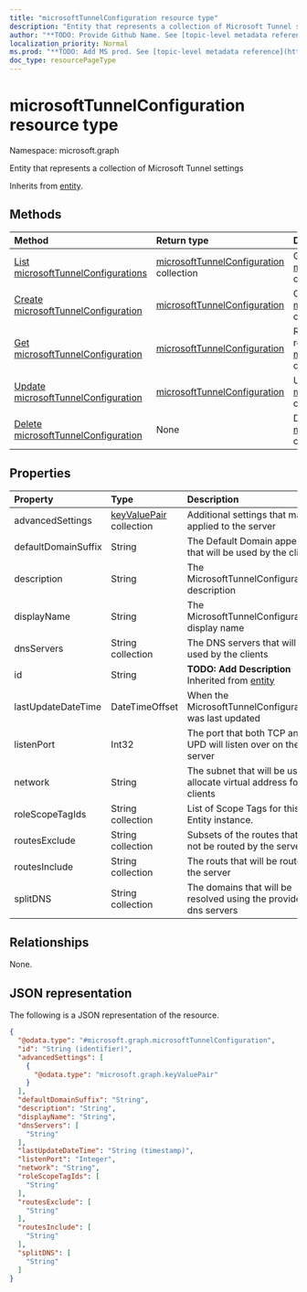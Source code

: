 ```yaml
---
title: "microsoftTunnelConfiguration resource type"
description: "Entity that represents a collection of Microsoft Tunnel settings"
author: "**TODO: Provide Github Name. See [topic-level metadata reference](https://msgo.azurewebsites.net/add/document/guidelines/metadata.html#topic-level-metadata)**"
localization_priority: Normal
ms.prod: "**TODO: Add MS prod. See [topic-level metadata reference](https://msgo.azurewebsites.net/add/document/guidelines/metadata.html#topic-level-metadata)**"
doc_type: resourcePageType
---
```


# microsoftTunnelConfiguration resource type

Namespace: microsoft.graph



Entity that represents a collection of Microsoft Tunnel settings


Inherits from [entity](../resources/entity.md).

## Methods
|Method|Return type|Description|
|:---|:---|:---|
|[List microsoftTunnelConfigurations](../api/microsofttunnelconfiguration-list.md)|[microsoftTunnelConfiguration](../resources/microsofttunnelconfiguration.md) collection|Get a list of the [microsoftTunnelConfiguration](../resources/microsofttunnelconfiguration.md) objects and their properties.|
|[Create microsoftTunnelConfiguration](../api/microsofttunnelconfiguration-create.md)|[microsoftTunnelConfiguration](../resources/microsofttunnelconfiguration.md)|Create a new [microsoftTunnelConfiguration](../resources/microsofttunnelconfiguration.md) object.|
|[Get microsoftTunnelConfiguration](../api/microsofttunnelconfiguration-get.md)|[microsoftTunnelConfiguration](../resources/microsofttunnelconfiguration.md)|Read the properties and relationships of a [microsoftTunnelConfiguration](../resources/microsofttunnelconfiguration.md) object.|
|[Update microsoftTunnelConfiguration](../api/microsofttunnelconfiguration-update.md)|[microsoftTunnelConfiguration](../resources/microsofttunnelconfiguration.md)|Update the properties of a [microsoftTunnelConfiguration](../resources/microsofttunnelconfiguration.md) object.|
|[Delete microsoftTunnelConfiguration](../api/microsofttunnelconfiguration-delete.md)|None|Deletes a [microsoftTunnelConfiguration](../resources/microsofttunnelconfiguration.md) object.|

## Properties
|Property|Type|Description|
|:---|:---|:---|
|advancedSettings|[keyValuePair](../resources/keyvaluepair.md) collection|Additional settings that may be applied to the server|
|defaultDomainSuffix|String|The Default Domain appendix that will be used by the clients|
|description|String|The MicrosoftTunnelConfiguration's description|
|displayName|String|The MicrosoftTunnelConfiguration's display name|
|dnsServers|String collection|The DNS servers that will be used by the clients|
|id|String|**TODO: Add Description** Inherited from [entity](../resources/entity.md)|
|lastUpdateDateTime|DateTimeOffset|When the MicrosoftTunnelConfiguration was last updated|
|listenPort|Int32|The port that both TCP and UPD will listen over on the server|
|network|String|The subnet that will be used to allocate virtual address for the clients|
|roleScopeTagIds|String collection|List of Scope Tags for this Entity instance.|
|routesExclude|String collection|Subsets of the routes that will not be routed by the server|
|routesInclude|String collection|The routs that will be routed by the server|
|splitDNS|String collection|The domains that will be resolved using the provided dns servers|

## Relationships
None.

## JSON representation
The following is a JSON representation of the resource.
<!-- {
  "blockType": "resource",
  "keyProperty": "id",
  "@odata.type": "microsoft.graph.microsoftTunnelConfiguration",
  "baseType": "microsoft.graph.entity",
  "openType": false
}
-->
``` json
{
  "@odata.type": "#microsoft.graph.microsoftTunnelConfiguration",
  "id": "String (identifier)",
  "advancedSettings": [
    {
      "@odata.type": "microsoft.graph.keyValuePair"
    }
  ],
  "defaultDomainSuffix": "String",
  "description": "String",
  "displayName": "String",
  "dnsServers": [
    "String"
  ],
  "lastUpdateDateTime": "String (timestamp)",
  "listenPort": "Integer",
  "network": "String",
  "roleScopeTagIds": [
    "String"
  ],
  "routesExclude": [
    "String"
  ],
  "routesInclude": [
    "String"
  ],
  "splitDNS": [
    "String"
  ]
}
```

